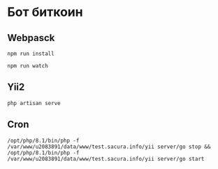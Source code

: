# Бот биткоин

## Webpasck
```
npm run install
```
```
npm run watch
```

## Yii2
```
php artisan serve
```

## Cron
```
/opt/php/8.1/bin/php -f /var/www/u2083891/data/www/test.sacura.info/yii server/go stop && /opt/php/8.1/bin/php -f /var/www/u2083891/data/www/test.sacura.info/yii server/go start
```

